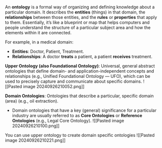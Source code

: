 An **ontology** is a formal way of organizing and defining knowledge about a particular domain. It describes the **entities** (things) in that domain, the **relationships** between those entities, and the **rules** or **properties** that apply to them. Essentially, it’s like a blueprint or map that helps computers and people understand the structure of a particular subject area and how the elements within it are connected.

For example, in a medical domain:

- **Entities**: Doctor, Patient, Treatment.
- **Relationships**: A doctor **treats** a patient, a patient **receives** treatment.


**Upper Ontology (also Foundational Ontology)**: Universal, general abstract ontologies that define domain- and application-independent concepts and relationships (e.g., Unified Foundational Ontology — UFO), which can be used to precisely capture and communicate about specific domains.
![[Pasted image 20240926210052.png]]

**Domain Ontologies**: Ontologies that describe a particular, specific domain (area) (e.g., oil extraction).

- Domain ontologies that have a key (general) significance for a particular industry are usually referred to as **Core Ontologies** or **Reference Ontologies** (e.g., Legal Core Ontology).
![[Pasted image 20240926210100.png]]

You can use upper ontology to create domain specific ontologies
![[Pasted image 20240926210221.png]]